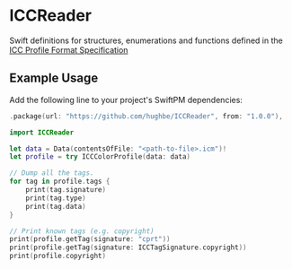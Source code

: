 # ICCReader

Swift definitions for structures, enumerations and functions defined in the [ICC Profile Format Specification](http://www.color.org/icc32.pdf)

## Example Usage

Add the following line to your project's SwiftPM dependencies:
```swift
.package(url: "https://github.com/hughbe/ICCReader", from: "1.0.0"),
```

```swift
import ICCReader

let data = Data(contentsOfFile: "<path-to-file>.icm")!
let profile = try ICCColorProfile(data: data)

// Dump all the tags.
for tag in profile.tags {
    print(tag.signature)
    print(tag.type)
    print(tag.data)
}

// Print known tags (e.g. copyright)
print(profile.getTag(signature: "cprt"))
print(profile.getTag(signature: ICCTagSignature.copyright))
print(profile.copyright)
```
